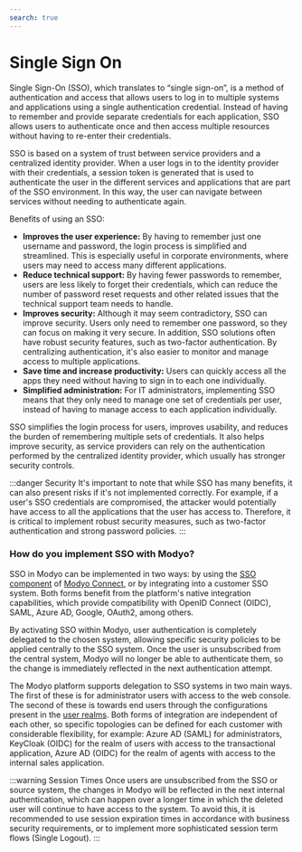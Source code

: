 ```yaml
---
search: true
---
```


# Single Sign On

Single Sign-On (SSO), which translates to “single sign-on”, is a method of authentication and access that allows users to log in to multiple systems and applications using a single authentication credential. Instead of having to remember and provide separate credentials for each application, SSO allows users to authenticate once and then access multiple resources without having to re-enter their credentials.

SSO is based on a system of trust between service providers and a centralized identity provider. When a user logs in to the identity provider with their credentials, a session token is generated that is used to authenticate the user in the different services and applications that are part of the SSO environment. In this way, the user can navigate between services without needing to authenticate again.

Benefits of using an SSO:
- **Improves the user experience:** By having to remember just one username and password, the login process is simplified and streamlined. This is especially useful in corporate environments, where users may need to access many different applications.
- **Reduce technical support:** By having fewer passwords to remember, users are less likely to forget their credentials, which can reduce the number of password reset requests and other related issues that the technical support team needs to handle.
- **Improves security:** Although it may seem contradictory, SSO can improve security. Users only need to remember one password, so they can focus on making it very secure. In addition, SSO solutions often have robust security features, such as two-factor authentication. By centralizing authentication, it's also easier to monitor and manage access to multiple applications.
- **Save time and increase productivity:** Users can quickly access all the apps they need without having to sign in to each one individually.
- **Simplified administration:** For IT administrators, implementing SSO means that they only need to manage one set of credentials per user, instead of having to manage access to each application individually.

SSO simplifies the login process for users, improves usability, and reduces the burden of remembering multiple sets of credentials. It also helps improve security, as service providers can rely on the authentication performed by the centralized identity provider, which usually has stronger security controls.

:::danger Security
It's important to note that while SSO has many benefits, it can also present risks if it's not implemented correctly. For example, if a user's SSO credentials are compromised, the attacker would potentially have access to all the applications that the user has access to. Therefore, it is critical to implement robust security measures, such as two-factor authentication and strong password policies.
:::

### How do you implement SSO with Modyo?

SSO in Modyo can be implemented in two ways: by using the [SSO component](/en/connect/components/infrastructure.html#single-sign-on) of [Modyo Connect](/en/connect), or by integrating into a customer SSO system. Both forms benefit from the platform's native integration capabilities, which provide compatibility with OpenID Connect (OIDC), SAML, Azure AD, Google, OAuth2, among others.

By activating SSO within Modyo, user authentication is completely delegated to the chosen system, allowing specific security policies to be applied centrally to the SSO system. Once the user is unsubscribed from the central system, Modyo will no longer be able to authenticate them, so the change is immediately reflected in the next authentication attempt.

The Modyo platform supports delegation to SSO systems in two main ways. The first of these is for administrator users with access to the web console. The second of these is towards end users through the configurations present in the [user realms](/en/platform/customers/realms). Both forms of integration are independent of each other, so specific topologies can be defined for each customer with considerable flexibility, for example: Azure AD (SAML) for administrators, KeyCloak (OIDC) for the realm of users with access to the transactional application, Azure AD (OIDC) for the realm of agents with access to the internal sales application.

:::warning Session Times
Once users are unsubscribed from the SSO or source system, the changes in Modyo will be reflected in the next internal authentication, which can happen over a longer time in which the deleted user will continue to have access to the system. To avoid this, it is recommended to use session expiration times in accordance with business security requirements, or to implement more sophisticated session term flows (Single Logout).
:::



